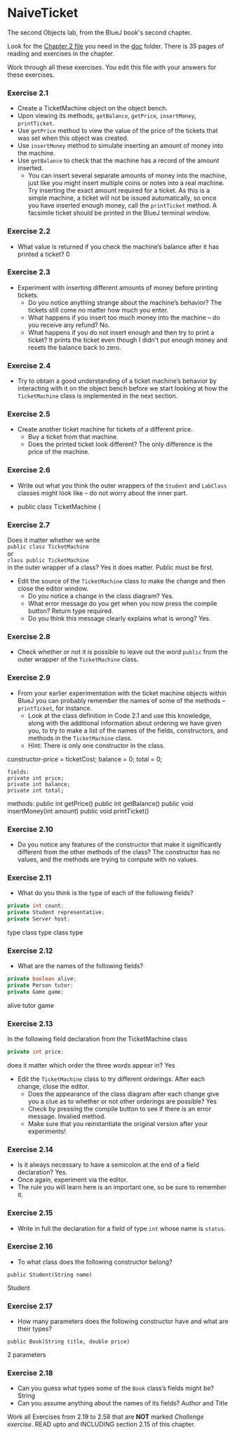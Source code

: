 # NaiveTicket

The second Objects lab, from the BlueJ book's second chapter.

Look for the [Chapter 2 file](./doc/BlueJ-objects-first-ch2.pdf) you need in the [doc](./doc) folder.
There is 35 pages of reading and exercises in the chapter.

Work through all these exercises. You edit this file with your answers for these exercises.

### Exercise 2.1
* Create a TicketMachine object on the object bench.
* Upon viewing its methods, `getBalance`, `getPrice`, `insertMoney`, `printTicket`.
* Use `getPrice` method to view the value of the price of the tickets that was set when this object was created.
* Use `insertMoney` method to simulate inserting an amount of money into the machine.
* Use `getBalance` to check that the machine has a record of the amount inserted.
	* You can insert several separate amounts of money into the machine, just like you might insert multiple coins or notes into a real machine. Try inserting the exact amount required for a ticket. As this is a simple machine, a ticket will not be issued automatically, so once you have inserted enough money, call the `printTicket` method. A facsimile ticket should be printed in the BlueJ terminal window.

### Exercise 2.2
* What value is returned if you check the machine’s balance after it has printed a ticket?  0

### Exercise 2.3
* Experiment with inserting different amounts of money before printing tickets.
	* Do you notice anything strange about the machine’s behavior? The tickets still come no matter how much you enter.
	* What happens if you insert too much money into the machine – do you receive any refund? No.
	* What happens if you do not insert enough and then try to print a ticket? It prints the ticket even though I didn't put enough money and resets the balance back to zero. 

### Exercise 2.4
* Try to obtain a good understanding of a ticket machine’s behavior by interacting with it on the object bench before we start looking at how the `TicketMachine` class is implemented in the next section.

### Exercise 2.5
* Create another ticket machine for tickets of a different price.
	* Buy a ticket from that machine.
	* Does the printed ticket look different? The only difference is the price of the machine.

### Exercise 2.6
* Write out what you think the outer wrappers of the `Student` and `LabClass` classes might look like – do not worry about the inner part.
-   public class TicketMachine
           {

### Exercise 2.7
Does it matter whether we write<br>
`public class TicketMachine`<br>
or<br>
`class public TicketMachine`<br>
in the outer wrapper of a class? Yes it does matter. Public must be first.

* Edit the source of the `TicketMachine` class to make the change and then close the editor window.
	* Do you notice a change in the class diagram? Yes.
	* What error message do you get when you now press the compile button? Return type required.
	* Do you think this message clearly explains what is wrong? Yes.

### Exercise 2.8
* Check whether or not it is possible to leave out the word `public` from the outer wrapper of the `TicketMachine` class.

### Exercise 2.9
* From your earlier experimentation with the ticket machine objects within BlueJ you can probably remember the names of some of the methods – `printTicket`, for instance.
	* Look at the class definition in Code 2.1 and use this knowledge, along with the additional information about ordering we have given you, to try to make a list of the names of the fields, constructors, and methods in the `TicketMachine` class.
	* Hint: There is only one constructor in the class.

constructor-price = ticketCost;
            balance = 0;
            total = 0;
	
	fields:
    private int price;
    private int balance;
    private int total;
   
   
  methods:
 public int getPrice()
 public int getBalance()
 public void insertMoney(int amount)
 public void printTicket()
 
	
### Exercise 2.10
* Do you notice any features of the constructor that make it significantly different from the other methods of the class? The constructor has no values, and the methods are trying to compute with no values.

### Exercise 2.11
* What do you think is the type of each of the following fields?

```java
private int count;
private Student representative;
private Server host;
```
type
class type
class type

### Exercise 2.12
* What are the names of the following fields?

```java
private boolean alive;
private Person tutor;
private Game game;
```
alive 
tutor
game

### Exercise 2.13

In the following field declaration from the TicketMachine class<br>

```java
private int price;
```
does it matter which order the three words appear in? Yes
* Edit the `TicketMachine` class to try different orderings. After each change, close the editor.
	* Does the appearance of the class diagram after each change give you a clue as to whether or not other orderings are
possible? Yes
	* Check by pressing the compile button to see if there is an error message.  Invalied method.
	* Make sure that you reinstantiate the original version after your experiments!

### Exercise 2.14
* Is it always necessary to have a semicolon at the end of a field declaration? Yes.
* Once again, experiment via the editor.
* The rule you will learn here is an important one, so be sure to remember it.


### Exercise 2.15
* Write in full the declaration for a field of type `int` whose name is `status`.

### Exercise 2.16
* To what class does the following constructor belong?
```
public Student(String name)
```
Student 

### Exercise 2.17
* How many parameters does the following constructor have and what are their types?
```
public Book(String title, double price)
```
2 parameters

### Exercise 2.18
* Can you guess what types some of the `Book` class’s fields might be? String
* Can you assume anything about the names of its fields? Author and Title

Work all Exercises from 2.19 to 2.58 that are **NOT** marked *Challenge exercise*.
READ upto and INCLUDING section 2.15 of this chapter.
